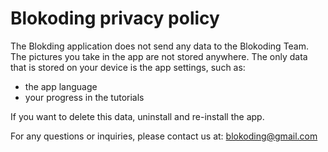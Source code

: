 # Blokoding privacy policy

The Blokding application does not send any data to the Blokoding Team.
The pictures you take in the app are not stored anywhere. The only data
that is stored on your device is the app settings, such as:
* the app language
* your progress in the tutorials 

If you want to delete this data, uninstall and re-install the app.

For any questions or inquiries, please contact us at: blokoding@gmail.com
